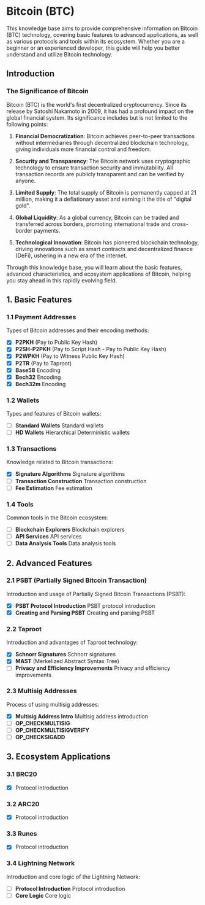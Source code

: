 # Bitcoin (BTC)

This knowledge base aims to provide comprehensive information on Bitcoin (BTC) technology, covering basic features to advanced applications, as well as various protocols and tools within its ecosystem. Whether you are a beginner or an experienced developer, this guide will help you better understand and utilize Bitcoin technology.

## Introduction

### The Significance of Bitcoin

Bitcoin (BTC) is the world's first decentralized cryptocurrency. Since its release by Satoshi Nakamoto in 2009, it has had a profound impact on the global financial system. Its significance includes but is not limited to the following points:

1. **Financial Democratization**: Bitcoin achieves peer-to-peer transactions without intermediaries through decentralized blockchain technology, giving individuals more financial control and freedom.

2. **Security and Transparency**: The Bitcoin network uses cryptographic technology to ensure transaction security and immutability. All transaction records are publicly transparent and can be verified by anyone.

3. **Limited Supply**: The total supply of Bitcoin is permanently capped at 21 million, making it a deflationary asset and earning it the title of "digital gold".

4. **Global Liquidity**: As a global currency, Bitcoin can be traded and transferred across borders, promoting international trade and cross-border payments.

5. **Technological Innovation**: Bitcoin has pioneered blockchain technology, driving innovations such as smart contracts and decentralized finance (DeFi), ushering in a new era of the internet.

Through this knowledge base, you will learn about the basic features, advanced characteristics, and ecosystem applications of Bitcoin, helping you stay ahead in this rapidly evolving field.

## 1. Basic Features

### 1.1 Payment Addresses

Types of Bitcoin addresses and their encoding methods:

- [x] **P2PKH** (Pay to Public Key Hash)
- [x] **P2SH-P2PKH** (Pay to Script Hash - Pay to Public Key Hash)
- [x] **P2WPKH** (Pay to Witness Public Key Hash)
- [x] **P2TR** (Pay to Taproot)
- [x] **Base58** Encoding
- [x] **Bech32** Encoding
- [x] **Bech32m** Encoding

### 1.2 Wallets

Types and features of Bitcoin wallets:

- [ ] **Standard Wallets** Standard wallets
- [ ] **HD Wallets** Hierarchical Deterministic wallets

### 1.3 Transactions

Knowledge related to Bitcoin transactions:

- [x] **Signature Algorithms** Signature algorithms
- [ ] **Transaction Construction** Transaction construction
- [ ] **Fee Estimation** Fee estimation

### 1.4 Tools

Common tools in the Bitcoin ecosystem:

- [ ] **Blockchain Explorers** Blockchain explorers
- [ ] **API Services** API services
- [ ] **Data Analysis Tools** Data analysis tools

## 2. Advanced Features

### 2.1 PSBT (Partially Signed Bitcoin Transaction)

Introduction and usage of Partially Signed Bitcoin Transactions (PSBT):

- [x] **PSBT Protocol Introduction** PSBT protocol introduction
- [x] **Creating and Parsing PSBT** Creating and parsing PSBT

### 2.2 Taproot

Introduction and advantages of Taproot technology:

- [x] **Schnorr Signatures** Schnorr signatures
- [x] **MAST** (Merkelized Abstract Syntax Tree)
- [ ] **Privacy and Efficiency Improvements** Privacy and efficiency improvements

### 2.3 Multisig Addresses

Process of using multisig addresses:

- [x] **Multisig Address Intro** Multisig address introduction
- [ ] **OP_CHECKMULTISIG**
- [ ] **OP_CHECKMULTISIGVERIFY**
- [ ] **OP_CHECKSIGADD**

## 3. Ecosystem Applications

### 3.1 BRC20

- [x] Protocol introduction

### 3.2 ARC20

- [x] Protocol introduction

### 3.3 Runes

- [x] Protocol introduction

### 3.4 Lightning Network

Introduction and core logic of the Lightning Network:

- [ ] **Protocol Introduction** Protocol introduction
- [ ] **Core Logic** Core logic
